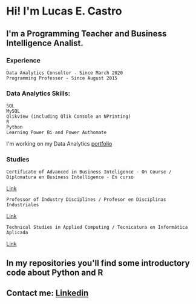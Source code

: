 # Hi! I'm Lucas E. Castro
## I'm a Programming Teacher and Business Intelligence Analist.

### Experience
```
Data Analytics Consultor - Since March 2020
Programming Professor - Since August 2015
```

### Data Analytics Skills:
```
SQL
MySQL
Qlikview (including Qlik Console an NPrinting)
R
Python
Learning Power Bi and Power Authomate
```
I'm  working on my Data Analytics [portfolio](lcastro92.github.io) 

### Studies
```
Certificate of Advanced in Business Inteligence - On Course / Diplomatura en Business Intelligence - En curso
``` 
[Link](https://sceu.frba.utn.edu.ar/e-learning/detalle/diplomatura/630/diplomatura-en-business-intelligence)
```
Professor of Industry Disciplines / Profesor en Disciplinas Industriales 
```
[Link](http://www.inspt.utn.edu.ar/pdi_pds/index.html)

```
Technical Studies in Applied Computing / Tecnicatura en Informática Aplicada 
```
[Link](http://www.inspt.utn.edu.ar/academica/60_informatica_aplicada.html)

## In my repositories you'll find some introductory code about Python and R

## Contact me: [Linkedin](https://www.linkedin.com/in/lucas-ezequiel-castro-709723187/)

